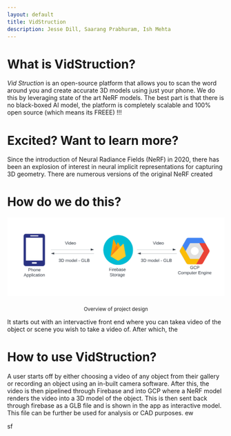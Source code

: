 ```yaml
---
layout: default
title: VidStruction
description: Jesse Dill, Saarang Prabhuram, Ish Mehta
---
```

# What is VidStruction?

*Vid Struction* is an open-source platform that allows you to scan the word around you and create accurate 3D models using just your phone. We do this by leveraging state of the art NeRF models. The best part is that there is no black-boxed AI model, the platform is completely scalable and 100% open source (which means its FREEE) !!!

# Excited? Want to learn more?

Since the introduction of Neural Radiance Fields (NeRF) in 2020, there has been an explosion of interest in neural implicit representations for capturing 3D geometry. There are numerous versions of the original NeRF created 


# How do we do this?

![Architecture](architecture.png)
<div align="center"><sub>Overview of project design</sub></div>

It starts out with an intervactive front end where you can takea video of the object or scene you wish to take a video of. After which, the 


# How to use VidStruction?
A user starts off by either choosing a video of any object from their gallery or recording an object using an in-built camera software. After this, the video is then pipelined through Firebase and into GCP where a NeRF model renders the video into a 3D model of the object. This is then sent back through firebase as a GLB file and is shown in the app as interactive model. This file can be further be used for analysis or CAD purposes.
ew

sf
